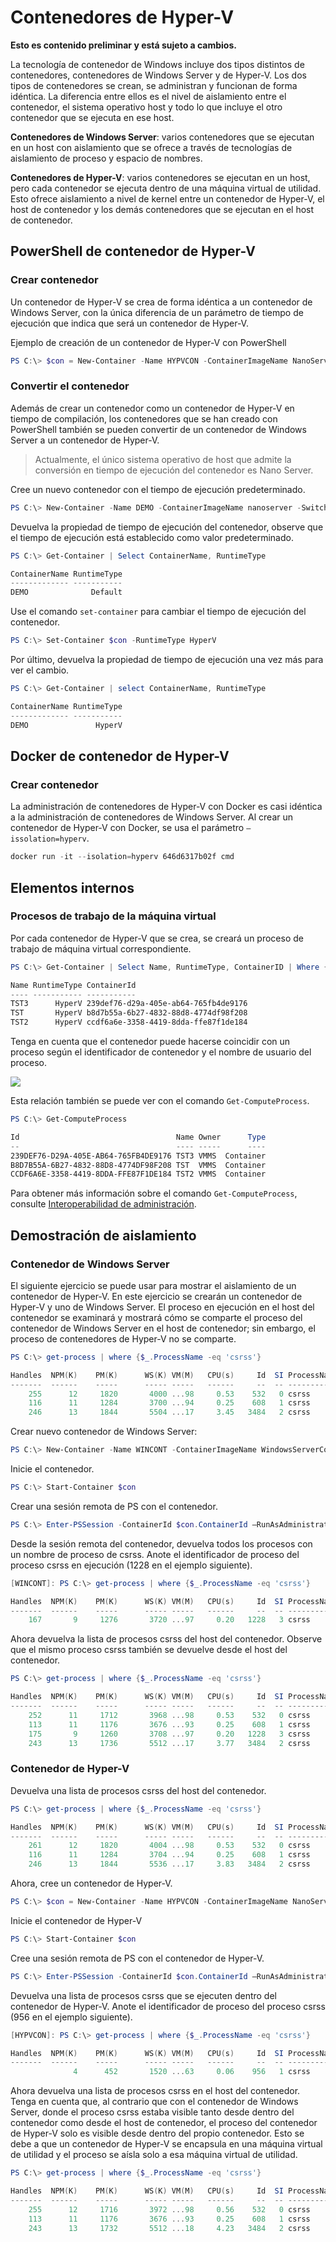 # Contenedores de Hyper-V

**Esto es contenido preliminar y está sujeto a cambios.**

La tecnología de contenedor de Windows incluye dos tipos distintos de contenedores, contenedores de Windows Server y de Hyper-V. Los dos tipos de contenedores se crean, se administran y funcionan de forma idéntica. La diferencia entre ellos es el nivel de aislamiento entre el contenedor, el sistema operativo host y todo lo que incluye el otro contenedor que se ejecuta en ese host.

**Contenedores de Windows Server**: varios contenedores que se ejecutan en un host con aislamiento que se ofrece a través de tecnologías de aislamiento de proceso y espacio de nombres.

**Contenedores de Hyper-V**: varios contenedores se ejecutan en un host, pero cada contenedor se ejecuta dentro de una máquina virtual de utilidad. Esto ofrece aislamiento a nivel de kernel entre un contenedor de Hyper-V, el host de contenedor y los demás contenedores que se ejecutan en el host de contenedor.

## PowerShell de contenedor de Hyper-V

### Crear contenedor

Un contenedor de Hyper-V se crea de forma idéntica a un contenedor de Windows Server, con la única diferencia de un parámetro de tiempo de ejecución que indica que será un contenedor de Hyper-V.

Ejemplo de creación de un contenedor de Hyper-V con PowerShell

```powershell
PS C:\> $con = New-Container -Name HYPVCON -ContainerImageName NanoServer -SwitchName "Virtual Switch" -RuntimeType HyperV
```

### Convertir el contenedor

Además de crear un contenedor como un contenedor de Hyper-V en tiempo de compilación, los contenedores que se han creado con PowerShell también se pueden convertir de un contenedor de Windows Server a un contenedor de Hyper-V.

> Actualmente, el único sistema operativo de host que admite la conversión en tiempo de ejecución del contenedor es Nano Server.

Cree un nuevo contenedor con el tiempo de ejecución predeterminado.

```powershell
PS C:\> New-Container -Name DEMO -ContainerImageName nanoserver -SwitchName NAT
```
Devuelva la propiedad de tiempo de ejecución del contenedor, observe que el tiempo de ejecución está establecido como valor predeterminado.

```powershell
PS C:\> Get-Container | Select ContainerName, RuntimeType

ContainerName RuntimeType
------------- -----------
DEMO              Default
```

Use el comando `set-container` para cambiar el tiempo de ejecución del contenedor.

```powershell
PS C:\> Set-Container $con -RuntimeType HyperV
```

Por último, devuelva la propiedad de tiempo de ejecución una vez más para ver el cambio.

```powershell
PS C:\> Get-Container | select ContainerName, RuntimeType

ContainerName RuntimeType
------------- -----------
DEMO               HyperV
```

## Docker de contenedor de Hyper-V

### Crear contenedor

La administración de contenedores de Hyper-V con Docker es casi idéntica a la administración de contenedores de Windows Server. Al crear un contenedor de Hyper-V con Docker, se usa el parámetro `–issolation=hyperv`.

```powershell
docker run -it --isolation=hyperv 646d6317b02f cmd
```

## Elementos internos

### Procesos de trabajo de la máquina virtual

Por cada contenedor de Hyper-V que se crea, se creará un proceso de trabajo de máquina virtual correspondiente.

```powershell
PS C:\> Get-Container | Select Name, RuntimeType, ContainerID | Where {$_.RuntimeType -eq 'Hyperv'}

Name RuntimeType ContainerId
---- ----------- -----------
TST3      HyperV 239def76-d29a-405e-ab64-765fb4de9176
TST       HyperV b8d7b55a-6b27-4832-88d8-4774df98f208
TST2      HyperV ccdf6a6e-3358-4419-8dda-ffe87f1de184
```

Tenga en cuenta que el contenedor puede hacerse coincidir con un proceso según el identificador de contenedor y el nombre de usuario del proceso.

![](media/process.png)

Esta relación también se puede ver con el comando `Get-ComputeProcess`.

```powershell
PS C:\> Get-ComputeProcess

Id                                   Name Owner      Type
--                                   ---- -----      ----
239DEF76-D29A-405E-AB64-765FB4DE9176 TST3 VMMS  Container
B8D7B55A-6B27-4832-88D8-4774DF98F208 TST  VMMS  Container
CCDF6A6E-3358-4419-8DDA-FFE87F1DE184 TST2 VMMS  Container
```

Para obtener más información sobre el comando `Get-ComputeProcess`, consulte [Interoperabilidad de administración](./hcs_powershell.md).

## Demostración de aislamiento

### Contenedor de Windows Server

El siguiente ejercicio se puede usar para mostrar el aislamiento de un contenedor de Hyper-V. En este ejercicio se crearán un contenedor de Hyper-V y uno de Windows Server. El proceso en ejecución en el host del contenedor se examinará y mostrará cómo se comparte el proceso del contenedor de Windows Server en el host de contenedor; sin embargo, el proceso de contenedores de Hyper-V no se comparte.

```powershell
PS C:\> get-process | where {$_.ProcessName -eq 'csrss'}

Handles  NPM(K)    PM(K)      WS(K) VM(M)   CPU(s)     Id  SI ProcessName
-------  ------    -----      ----- -----   ------     --  -- -----------
    255      12     1820       4000 ...98     0.53    532   0 csrss
    116      11     1284       3700 ...94     0.25    608   1 csrss
    246      13     1844       5504 ...17     3.45   3484   2 csrss
```

Crear nuevo contenedor de Windows Server:

```powershell
PS C:\> New-Container -Name WINCONT -ContainerImageName WindowsServerCore -SwitchName "Virtual Switch"
```

Inicie el contenedor.

```powershell
PS C:\> Start-Container $con
```

Crear una sesión remota de PS con el contenedor.

```powershell
PS C:\> Enter-PSSession -ContainerId $con.ContainerId –RunAsAdministrator
```

Desde la sesión remota del contenedor, devuelva todos los procesos con un nombre de proceso de csrss. Anote el identificador de proceso del proceso csrss en ejecución (1228 en el ejemplo siguiente).

```powershell
[WINCONT]: PS C:\> get-process | where {$_.ProcessName -eq 'csrss'}

Handles  NPM(K)    PM(K)      WS(K) VM(M)   CPU(s)     Id  SI ProcessName
-------  ------    -----      ----- -----   ------     --  -- -----------
    167       9     1276       3720 ...97     0.20   1228   3 csrss
```

Ahora devuelva la lista de procesos csrss del host del contenedor. Observe que el mismo proceso csrss también se devuelve desde el host del contenedor.

```powershell
PS C:\> get-process | where {$_.ProcessName -eq 'csrss'}

Handles  NPM(K)    PM(K)      WS(K) VM(M)   CPU(s)     Id  SI ProcessName
-------  ------    -----      ----- -----   ------     --  -- -----------
    252      11     1712       3968 ...98     0.53    532   0 csrss
    113      11     1176       3676 ...93     0.25    608   1 csrss
    175       9     1260       3708 ...97     0.20   1228   3 csrss
    243      13     1736       5512 ...17     3.77   3484   2 csrss
```
### Contenedor de Hyper-V

Devuelva una lista de procesos csrss del host del contenedor.

```powershell
PS C:\> get-process | where {$_.ProcessName -eq 'csrss'}

Handles  NPM(K)    PM(K)      WS(K) VM(M)   CPU(s)     Id  SI ProcessName
-------  ------    -----      ----- -----   ------     --  -- -----------
    261      12     1820       4004 ...98     0.53    532   0 csrss
    116      11     1284       3704 ...94     0.25    608   1 csrss
    246      13     1844       5536 ...17     3.83   3484   2 csrss
```

Ahora, cree un contenedor de Hyper-V.

```powershell
PS C:\> $con = New-Container -Name HYPVCON -ContainerImageName NanoServer -SwitchName "Virtual Switch" -RuntimeType HyperV
```

Inicie el contenedor de Hyper-V

```powershell
PS C:\> Start-Container $con
```

Cree una sesión remota de PS con el contenedor de Hyper-V.

```powershell
PS C:\> Enter-PSSession -ContainerId $con.ContainerId –RunAsAdministrator
```

Devuelva una lista de procesos csrss que se ejecuten dentro del contenedor de Hyper-V. Anote el identificador de proceso del proceso csrss (956 en el ejemplo siguiente).

```powershell
[HYPVCON]: PS C:\> get-process | where {$_.ProcessName -eq 'csrss'}

Handles  NPM(K)    PM(K)      WS(K) VM(M)   CPU(s)     Id  SI ProcessName
-------  ------    -----      ----- -----   ------     --  -- -----------
              4      452       1520 ...63     0.06    956   1 csrss
```

Ahora devuelva una lista de procesos csrss en el host del contenedor. Tenga en cuenta que, al contrario que con el contenedor de Windows Server, donde el proceso csrss estaba visible tanto desde dentro del contenedor como desde el host de contenedor, el proceso del contenedor de Hyper-V solo es visible desde dentro del propio contenedor. Esto se debe a que un contenedor de Hyper-V se encapsula en una máquina virtual de utilidad y el proceso se aísla solo a esa máquina virtual de utilidad.

```powershell
PS C:\> get-process | where {$_.ProcessName -eq 'csrss'}

Handles  NPM(K)    PM(K)      WS(K) VM(M)   CPU(s)     Id  SI ProcessName
-------  ------    -----      ----- -----   ------     --  -- -----------
    255      12     1716       3972 ...98     0.56    532   0 csrss
    113      11     1176       3676 ...93     0.25    608   1 csrss
    243      13     1732       5512 ...18     4.23   3484   2 csrss
```




